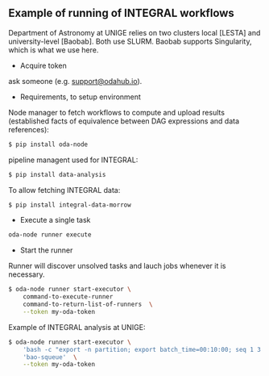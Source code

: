 ## Example of running of INTEGRAL workflows

Department of Astronomy at UNIGE relies on two clusters local [LESTA] and university-level [Baobab]. Both use SLURM. Baobab supports Singularity, which is what we use here.

* Acquire token

ask someone (e.g. support@odahub.io).

* Requirements, to setup environment

Node manager to fetch workflows to compute and upload results (established facts of equivalence between DAG expressions and data references):

```bash
$ pip install oda-node
```

pipeline managent used for INTEGRAL:

```bash
$ pip install data-analysis 
```

To allow fetching INTEGRAL data:

```bash
$ pip install integral-data-morrow
```

* Execute a single task

```bash
oda-node runner execute
```

* Start the runner

Runner will discover unsolved tasks and lauch jobs whenever it is necessary.

```bash
$ oda-node runner start-executor \
    command-to-execute-runner
    command-to-return-list-of-runners  \
    --token my-oda-token
```

Example of INTEGRAL analysis at UNIGE:

```bash
$ oda-node runner start-executor \
    'bash -c "export -n partition; export batch_time=00:10:00; seq 1 3 > jobs; bao-submit-array ../integral-oda-worker/ jobid jobs"'  \
    'bao-squeue'  \
    --token my-oda-token
```
